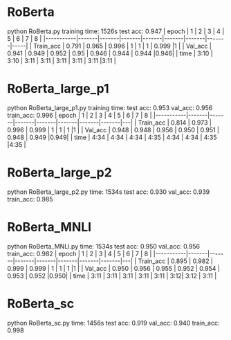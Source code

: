 # RoBerta
python RoBerta.py
training time: 1526s
test acc: 0.947
| epoch     | 1     | 2     | 3     | 4     | 5     | 6     | 7     | 8   |
|-----------|-------|-------|-------|-------|-------|-------|-------|-----|
| Train_acc | 0.791 | 0.965 | 0.996 | 1     | 1     | 1     | 0.999 |1    |
| Val_acc   | 0.941 | 0.949 | 0.952 | 0.95  | 0.946 | 0.944 | 0.944 |0.946|
| time      | 3:10  | 3:10  | 3:11  | 3:11  | 3:11  | 3:11  | 3:11  |3:11 |

# RoBerta_large_p1
python RoBerta_large_p1.py
training time: 
test acc: 0.953
val_acc: 0.956
train_acc: 0.996
| epoch     | 1     | 2     | 3     | 4     | 5     | 6     | 7     | 8 |
|-----------|-------|-------|-------|-------|-------|-------|-------|---|
| Train_acc | 0.814 | 0.973 | 0.996 | 0.999 | 1     | 1     | 1     |1  |
| Val_acc   | 0.948 | 0.948 | 0.956 | 0.950 | 0.951 | 0.948 | 0.949 |0.949|
| time      | 4:34  | 4:34  | 4:34  | 4:35  | 4:34  | 4:34  | 4:35  |4:35 |
# RoBerta_large_p2
python RoBerta_large_p2.py
time: 1534s
test acc: 0.930
val_acc: 0.939
train_acc: 0.985

# RoBerta_MNLI
python RoBerta_MNLI.py
time: 1534s
test acc: 0.950
val_acc: 0.956
train_acc: 0.982
| epoch     | 1     | 2     | 3     | 4     | 5     | 6     | 7     | 8 |
|-----------|-------|-------|-------|-------|-------|-------|-------|---|
| Train_acc | 0.895 | 0.982 | 0.999 | 0.999 | 1     | 1     | 1     |1  |
| Val_acc   | 0.950 | 0.956 | 0.955 | 0.952 | 0.954 | 0.953 | 0.952 |0.950|
| time      | 3:11  | 3:11  | 3:11  | 3:11  | 3:11  | 3:12| 3:12  | 3:11  |
# RoBerta_sc
python RoBerta_sc.py
time: 1456s
test acc: 0.919
val_acc: 0.940
train_acc: 0.998
